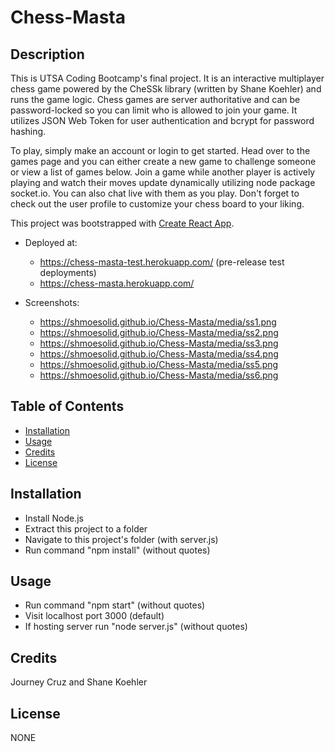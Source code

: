 # Chess-Masta

## Description

This is UTSA Coding Bootcamp's final project.  It is an interactive multiplayer chess game powered by the CheSSk library (written by Shane Koehler) and runs the game logic.  Chess games are server authoritative and can be password-locked so you can limit who is allowed to join your game. It utilizes JSON Web Token for user authentication and bcrypt for password hashing.

To play, simply make an account or login to get started.  Head over to the games page and you can either create a new game to challenge someone or view a list of games below.  Join a game while another player is actively playing and watch their moves update dynamically utilizing node package socket.io.  You can also chat live with them as you play.  Don't forget to check out the user profile to customize your chess board to your liking.

This project was bootstrapped with [Create React App](https://github.com/facebook/create-react-app).

- Deployed at: 
    * https://chess-masta-test.herokuapp.com/ (pre-release test deployments)
    * https://chess-masta.herokuapp.com/

- Screenshots:
    * https://shmoesolid.github.io/Chess-Masta/media/ss1.png
    * https://shmoesolid.github.io/Chess-Masta/media/ss2.png
    * https://shmoesolid.github.io/Chess-Masta/media/ss3.png
    * https://shmoesolid.github.io/Chess-Masta/media/ss4.png
    * https://shmoesolid.github.io/Chess-Masta/media/ss5.png
    * https://shmoesolid.github.io/Chess-Masta/media/ss6.png

## Table of Contents

* [Installation](#installation)
* [Usage](#usage)
* [Credits](#credits)
* [License](#license)

## Installation

- Install Node.js
- Extract this project to a folder
- Navigate to this project's folder (with server.js)
- Run command "npm install" (without quotes)

## Usage

- Run command "npm start" (without quotes)
- Visit localhost port 3000 (default)
- If hosting server run "node server.js" (without quotes)

## Credits

Journey Cruz and Shane Koehler

## License

NONE
